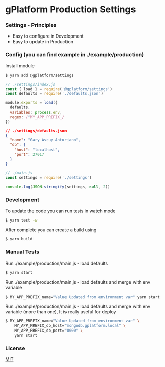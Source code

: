 # gPlatform Production Settings

### Settings - Principles

- Easy to configure in Development
- Easy to update in Production

### Config (you can find example in ./example/production)

Install module

```sh
$ yarn add @gplatform/settings
```

```js
// ./settings/index.js
const { load } = require('@gplatform/settings')
const defaults = require('./defaults.json')

module.exports = load({
  defaults,
  variables: process.env,
  regex: /^MY_APP_PREFIX_/
})
```

```json
// ./settings/defaults.json
{
  "name": "Gary Ascuy Anturiano",
  "db": {
    "host": "localhost",
    "port": 27017
  }
}
```


```js
// ./main.js
const settings = require('./settings')

console.log(JSON.stringify(settings, null, 2))
```

### Development 

To update the code you can run tests in watch mode

```sh
$ yarn test -w
```

After complete you can create a build using 

```sh
$ yarn build
```

### Manual Tests 

Run ./example/production/main.js - load defaults

```sh
$ yarn start
```

Run ./example/production/main.js - load defaults and merge with env variable

```sh
$ MY_APP_PREFIX_name="Value Updated from environment var" yarn start
```

Run ./example/production/main.js - load defaults and merge with env variable (more than one), It is really useful for deploy

```sh
$ MY_APP_PREFIX_name="Value Updated from environment var" \
    MY_APP_PREFIX_db_host="mongodb.gplatform.local" \
    MY_APP_PREFIX_db_port="8000" \
    yarn start
```

### License

[MIT](LICENSE)
